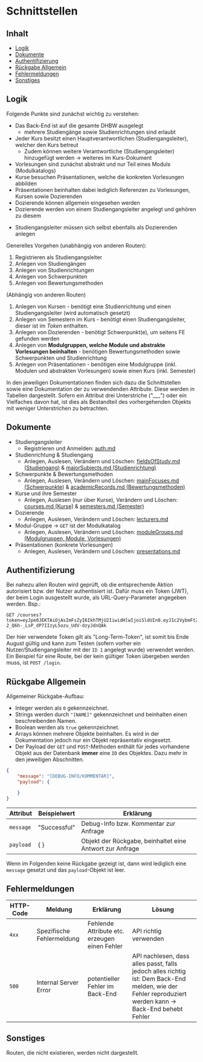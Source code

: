# Schnittstellen <!-- omit in toc -->
<!-- aWRpb3RlbnNpY2hlcmVzIEhhbmRidWNoIGbDvHIgRnJvbnQtRW5kLUVudHdpY2tsZXIsIGRpZSBJZGlvdGVuIQ== -->
## Inhalt <!-- omit in toc -->

- [Logik](#logik)
- [Dokumente](#dokumente)
- [Authentifizierung](#authentifizierung)
- [Rückgabe Allgemein](#rückgabe-allgemein)
- [Fehlermeldungen](#fehlermeldungen)
- [Sonstiges](#sonstiges)

## Logik

Folgende Punkte sind zunächst wichtig zu verstehen:

- Das Back-End ist auf die gesamte DHBW ausgelegt
  - mehrere Studiengänge sowie Studienrichtungen sind erlaubt
- Jeder Kurs besitzt einen Hauptverantwortlichen (Studiengangsleiter), welcher den Kurs betreut
  - Zudem können weitere Verantwortliche (Studiengangsleiter) hinzugefügt werden &rarr; weiteres im Kurs-Dokument
- Vorlesungen sind zunächst abstrakt und nur Teil eines Moduls (Modulkatalogs)
- Kurse besuchen Präsentationen, welche die konkreten Vorlesungen abbilden
- Präsentationen beinhalten dabei lediglich Referenzen zu Vorlesungen, Kursen sowie Dozierenden
- Dozierende können allgemein eingesehen werden
- Dozierende werden von einem Studiengangsleiter angelegt und gehören zu diesem
<!-- - Dozierende können von einem Studiengangsleiter zu einem anderen übertragen werden -->
- Studiengangsleiter müssen sich selbst ebenfalls als Dozierenden anlegen

Generelles Vorgehen (unabhängig von anderen Routen):

1. Registrieren als Studiengangsleiter
2. Anlegen von Studiengängen
3. Anlegen von Studienrichtungen
4. Anlegen von Schwerpunkten
5. Anlegen von Bewertungsmethoden

(Abhängig von anderen Routen)

1. Anlegen von Kursen - benötigt eine Studienrichtung und einen Studiengangsleiter (wird automatisch gesetzt)
1. Anlegen von Semestern im Kurs - benötigt einen Studiengangsleiter, dieser ist im _Token_ enthalten.
1. Anlegen von Dozierenden - benötigt Schwerpunkt(e), um seitens FE gefunden werden
1. Anlegen von **Modulgruppen, welche Module und abstrakte Vorlesungen beinhalten** - benötigen Bewertungsmethoden sowie Schwerpunkten und Studienrichtung
1. Anlegen von Präsentationen - benötigen eine Modulgruppe (inkl. Modulen und abstrakten Vorlesungen) sowie einen Kurs (inkl. Semester)

In den jeweiligen Dokumentationen finden sich dazu die Schnittstellen sowie eine Dokumentation der zu verwendenden Attribute.
Diese werden in Tabellen dargestellt.
Sofern ein Attribut drei Unterstriche ("___") oder ein Vielfaches davon hat, ist dies als Bestandteil des vorhergehenden Objekts mit weniger Unterstrichen zu betrachten.

## Dokumente

- Studiengangsleiter
  - Registrieren und Anmelden: [auth.md](apis/auth.md)
- Studienrichtung & Studiengang
  - Anlegen, Auslesen, Verändern und Löschen: [fieldsOfStudy.md (Studiengang)](apis/fieldsOfStudy.md) & [majorSubjects.md (Studienrichtung)](apis/majorSubjects.md)
- Schwerpunkte & Bewertungsmethoden
  - Anlegen, Auslesen, Verändern und Löschen: [mainFocuses.md (Schwerpunkte)](apis/mainFocuses.md) & [academicRecords.md (Bewertungsmethoden)](apis/academicRecords.md)
- Kurse und ihre Semester
  - Anlegen, Auslesen (nur über Kurse), Verändern und Löschen: [courses.md (Kurse)](apis/courses.md) & [semesters.md (Semester)](apis/semesters.md)
- Dozierende
  - Anlegen, Auslesen, Verändern und Löschen: [lecturers.md](apis/lecturers.md)
- Modul-Gruppe &rarr; `GET` ist der Modulkatalog
  - Anlegen, Auslesen, Verändern und Löschen: [moduleGroups.md (Modulgruppen, Module, Vorlesungen)](apis/moduleGroups.md)
- Präsentationen (konkrete Vorlesungen)
  - Anlegen, Auslesen, Verändern und Löschen: [presentations.md](apis/presentations.md)

## Authentifizierung

Bei nahezu allen Routen wird geprüft, ob die entsprechende Aktion autorisiert bzw. der Nutzer authentisiert ist.
Dafür muss ein Token (JWT), der beim Login ausgestellt wurde, als URL-Query-Parameter angegeben werden.
Bsp.:

```http
GET /courses?token=eyJpe0JEKTAiOjAsImFsZyI6IkhTMjU2IiwidHlwIjoiSldUIn0.eyJ1c2VybmFtZSI6ImFkbWluIiwiZGlyZWN0b3JPZlN0dWRpZXNfaWQiOjEsImlhdCI6MTU5MjE3NjQ4MCwiZXhwIjoxNTk4MTM4MDgwfQ.CFzby-2_Q6h-_LsP_dP7IIzyL5ozu_UdV-dzyJdnQAk
```

Der hier verwendete Token gilt als "Long-Term-Token", ist somit bis Ende August gültig und kann zum Testen (sofern vorher ein Nutzer/Studiengangsleiter mit der `ID 1` angelegt wurde) verwendet werden.
Ein Beispiel für eine Route, bei der kein gültiger Token übergeben werden muss, ist `POST /login`.

## Rückgabe Allgemein

Allgemeiner Rückgabe-Aufbau:

- Integer werden als `0` gekennzeichnet.
- Strings werden durch `"[NAME]"` gekennzeichnet und beinhalten einen beschreibenden Namen.
- Boolean werden als `true` gekennzeichnet.
- Arrays können mehrere Objekte beinhalten. Es wird in der Dokumentation jedoch nur ein Objekt repräsentativ eingesetzt.
- Der Payload der `GET` und `POST`-Methoden enthält für jedes vorhandene Objekt aus der Datenbank **immer** eine `ID` des Objektes. Dazu mehr in den jeweiligen Abschnitten.

```json
{
    "message": "[DEBUG-INFO/KOMMENTAR]",
    "payload": {

    }
}
```

| Attribut  | Beispielwert | Erklärung                                                |
| --------- | ------------ | -------------------------------------------------------- |
| `message` | "Successful" | Debug-Info bzw. Kommentar zur Anfrage                    |
| `payload` | { }          | Objekt der Rückgabe, beinhaltet eine Antwort zur Anfrage |

Wenn im Folgenden keine Rückgabe gezeigt ist, dann wird lediglich eine `message` gesetzt und das `payload`-Objekt ist leer.

## Fehlermeldungen

| HTTP-Code | Meldung                   | Erklärung                                     | Lösung                                                                                                                                                      |
| --------- | ------------------------- | --------------------------------------------- | ----------------------------------------------------------------------------------------------------------------------------------------------------------- |
| `4xx`     | Spezifische Fehlermeldung | Fehlende Attribute etc. erzeugen einen Fehler | API richtig verwenden                                                                                                                                       |
| `500`     | Internal Server Error     | potentieller Fehler im Back-End               | API nachlesen, dass alles passt, falls jedoch alles richtig ist: Dem Back-End melden, wie der Fehler reproduziert werden kann &rarr; Back-End behebt Fehler |

## Sonstiges

Routen, die nicht existieren, werden nicht dargestellt.
